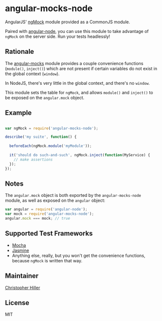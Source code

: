 # angular-mocks-node

AngularJS' [ngMock](https://docs.angularjs.org/api/ngMock) module provided as a CommonJS module.
 
Paired with [angular-node](https://www.npmjs.org/package/angular-node), you can use this module to take advantage of `ngMock` on the server side.  Run your tests headlessly!
 
## Rationale

The [angular-mocks](https://www.npmjs.org/package/angular-mocks) module provides a couple convenience functions (`module()`, `inject()`) which are not present if certain variables do not exist in the global context (`window`).

In NodeJS, there's very little in the global context, and there's no `window`.

This module sets the table for `ngMock`, and allows `module()` and `inject()` to be exposed on the `angular.mock` object.

## Example

```js

var ngMock = require('angular-mocks-node');

describe('my suite', function() {
  
  beforeEach(ngMock.module('myModule'));
  
  it('should do such-and-such', ngMock.inject(function(MyService) {
    // make assertions
  });
});
```

## Notes

The `angular.mock` object is both exported by the `angular-mocks-node` module, as well as exposed on the `angular` object:

```js
var angular = require('angular-node');
var mock = require('angular-mocks-node');
angular.mock === mock; // true
```

## Supported Test Frameworks

- [Mocha](http://mochajs.org)
- [Jasmine](http://jasmine.github.io)
- Anything else, really, but you won't get the convenience functions, because `ngMock` is written that way.

## Maintainer

[Christopher Hiller](http://boneskull.github.io)

## License

MIT
